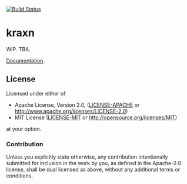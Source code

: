[![Build Status](https://travis-ci.org/stefan-k/kraxn.svg?branch=master)](https://travis-ci.org/stefan-k/kraxn)

# kraxn

WIP. TBA.

[Documentation](https://stefan-k.github.io/kraxn/kraxn/).


## License

Licensed under either of

  * Apache License, Version 2.0, ([LICENSE-APACHE](LICENSE-APACHE) or http://www.apache.org/licenses/LICENSE-2.0)
  * MIT License ([LICENSE-MIT](LICENSE-MIT) or http://opensource.org/licenses/MIT)

at your option.

### Contribution

Unless you explicitly state otherwise, any contribution intentionally submitted for inclusion in the work by you, as defined in the Apache-2.0 license, shall be dual licensed as above, without any additional terms or conditions.
